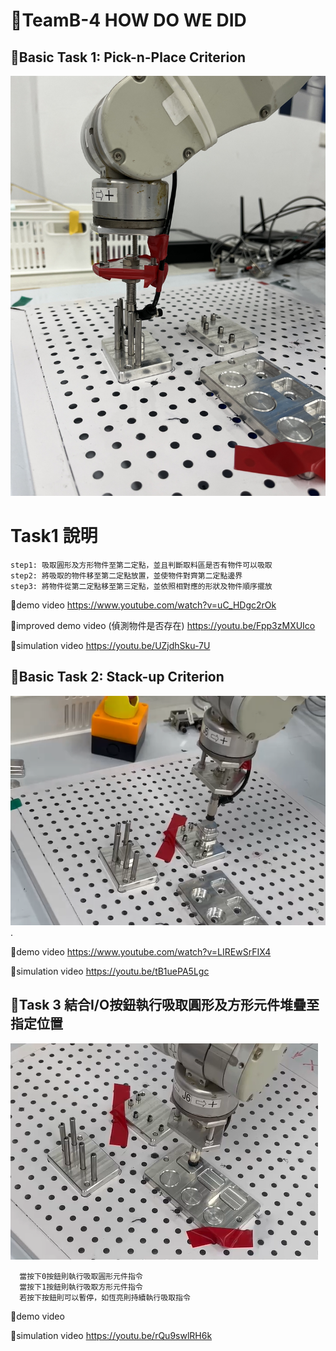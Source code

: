 # 👋TeamB-4 HOW DO WE DID
## 🌱Basic Task 1: Pick-n-Place Criterion
 ![image](https://github.com/Hsin-Tzu-YU/1121robot-b-4/blob/main/66A3C586-42F5-4057-883B-8D4C6D33A601.jpg)
    
   # Task1 說明
    step1: 吸取圓形及方形物件至第二定點，並且判斷取料區是否有物件可以吸取
    step2: 將吸取的物件移至第二定點放置，並使物件對齊第二定點邊界
    step3: 將物件從第二定點移至第三定點，並依照相對應的形狀及物件順序擺放

  🔹demo video
    https://www.youtube.com/watch?v=uC_HDgc2rOk
  
  🔹improved demo video (偵測物件是否存在)
    https://youtu.be/Fpp3zMXUIco
  
  🔹simulation video
    https://youtu.be/UZjdhSku-7U
    
## 🌱Basic Task 2: Stack-up Criterion
  ![image](https://github.com/Hsin-Tzu-YU/1121robot-b-4/blob/main/%E8%9E%A2%E5%B9%95%E6%93%B7%E5%8F%96%E7%95%AB%E9%9D%A2%202023-11-28%20133143.png).
  
  🔹demo video
    https://www.youtube.com/watch?v=LIREwSrFIX4
    
  🔹simulation video
    https://youtu.be/tB1uePA5Lgc
        
## 🌱Task 3 結合I/O按鈕執行吸取圓形及方形元件堆疊至指定位置
  ![image](https://github.com/gujingde/gujingde/blob/main/%E8%9E%A2%E5%B9%95%E6%93%B7%E5%8F%96%E7%95%AB%E9%9D%A2%202023-11-28%20040012.png)
  
      當按下0按鈕則執行吸取圓形元件指令
      當按下1按鈕則執行吸取方形元件指令
      若按下按鈕則可以暫停，如恆亮則持續執行吸取指令
      
  🔹demo video

  🔹simulation video
    https://youtu.be/rQu9swlRH6k


